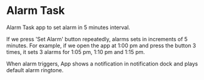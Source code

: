 # Alarm Task

Alarm Task app to set alarm in 5 minutes interval.

If we press 'Set Alarm' button repeatedly, alarms sets in increments of 5 minutes. For example, if we open the app at 1:00 pm and press the button 3 times, it sets 3 alarms for 1:05 pm, 1:10 pm and 1:15 pm.

When alarm triggers, App shows a notification in notification dock and plays default alarm ringtone.
